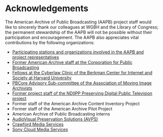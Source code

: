 # Acknowledgements

The American Archive of Public Broadcasting (AAPB) project staff would like to sincerely thank our colleagues at WGBH and the Library of Congress; the permanent stewardship of the AAPB will not be possible without their participation and encouragement. The AAPB also appreciates vital contributions by the following organizations:
* [Participating stations and organizations involved in the AAPB and project representatives](/participating-orgs)
* [Former American Archive staff at the Corporation for Public Broadcasting](http://cpb.org/)
* [Fellows at the Cyberlaw Clinic of the Berkman Center for Internet and Society at Harvard University](https://cyber.law.harvard.edu/teaching/cyberlawclinic)
* [PBCore Advisory Sub-committee of the Association of Moving Image Archivists](http://blog.americanarchive.org/2014/03/18/pbcore-is-back-in-action/)
* [Former project staff of the NDIIPP Preserving Digital Public Television project](http://www.digitalpreservation.gov/partners/documents/pdpt_finalreport0610.pdf)
* Former staff of the American Archive Content Inventory Project
* Former staff of the American Archive Pilot Project
* American Archive of Public Broadcasting interns
* [AudioVisual Preservation Solutions (AVPS)](http://www.avpreserve.com/)
* [Crawford Media Services](http://crawford.com/)
* [Sony Cloud Media Services](https://www.sonymcs.com/)
